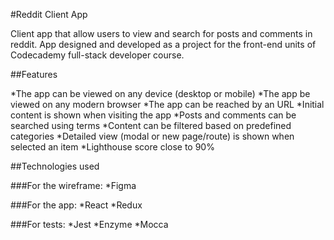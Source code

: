 #Reddit Client App

Client app that allow users to view and search for posts and comments in reddit.
App designed and developed as a project for the front-end units of Codecademy full-stack developer course.


##Features

*The app can be viewed on any device (desktop or mobile)
*The app be viewed on any modern browser
*The app can be reached by an URL
*Initial content is shown when visiting the app
*Posts and comments can be searched using terms
*Content can be filtered based on predefined categories
*Detailed view (modal or new page/route) is shown when selected an item
*Lighthouse score close to 90%


##Technologies used

###For the wireframe:
*Figma

###For the app:
*React
*Redux

###For tests:
*Jest
*Enzyme
*Mocca
